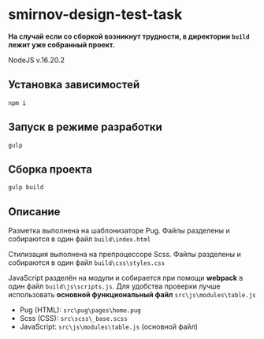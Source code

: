 # smirnov-design-test-task

**На случай если со сборкой возникнут трудности, в директории `build` лежит уже собранный проект.**

NodeJS v.16.20.2

## Установка зависимостей

```
npm i
```

## Запуск в режиме разработки

```
gulp
```

## Сборка проекта

```
gulp build
```

## Описание

Разметка выполнена на шаблонизаторе Pug. Файлы разделены и собираются в один файл `build\index.html`

Стилизация выполнена на препроцессоре Scss. Файлы разделены и собираются в один файл `build\css\styles.css`

JavaScript разделён на модули и собирается при помощи **webpack** в один файл `build\js\scripts.js`. Для удобства проверки лучше использовать **основной функциональный файл** `src\js\modules\table.js`

* Pug (HTML): `src\pug\pages\home.pug`
* Scss (CSS): `src\scss\_base.scss`
* JavaScript: `src\js\modules\table.js` (оcновной файл)
